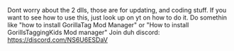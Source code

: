 Dont worry about the 2 dlls, those are for updating, and coding stuff. If you want to see how to use this, just look up on yt on how to do it. Do somethin like "how to install GorillaTag Mod Manager" or "How to install GorillsTaggingKids Mod manager"
Join duh discord: https://discord.com/NS6U6ESDaV
